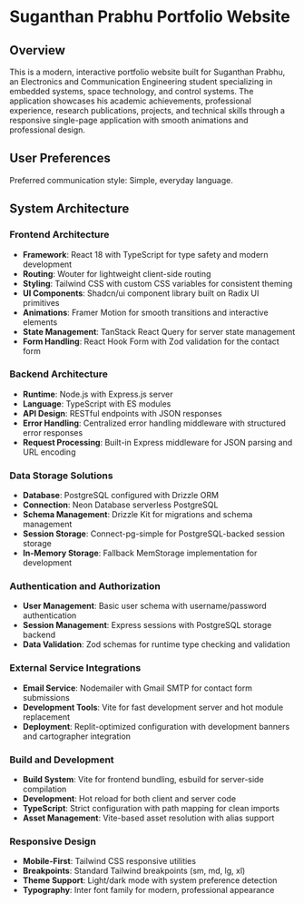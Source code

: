 # Suganthan Prabhu Portfolio Website

## Overview

This is a modern, interactive portfolio website built for Suganthan Prabhu, an Electronics and Communication Engineering student specializing in embedded systems, space technology, and control systems. The application showcases his academic achievements, professional experience, research publications, projects, and technical skills through a responsive single-page application with smooth animations and professional design.

## User Preferences

Preferred communication style: Simple, everyday language.

## System Architecture

### Frontend Architecture
- **Framework**: React 18 with TypeScript for type safety and modern development
- **Routing**: Wouter for lightweight client-side routing
- **Styling**: Tailwind CSS with custom CSS variables for consistent theming
- **UI Components**: Shadcn/ui component library built on Radix UI primitives
- **Animations**: Framer Motion for smooth transitions and interactive elements
- **State Management**: TanStack React Query for server state management
- **Form Handling**: React Hook Form with Zod validation for the contact form

### Backend Architecture  
- **Runtime**: Node.js with Express.js server
- **Language**: TypeScript with ES modules
- **API Design**: RESTful endpoints with JSON responses
- **Error Handling**: Centralized error handling middleware with structured error responses
- **Request Processing**: Built-in Express middleware for JSON parsing and URL encoding

### Data Storage Solutions
- **Database**: PostgreSQL configured with Drizzle ORM
- **Connection**: Neon Database serverless PostgreSQL
- **Schema Management**: Drizzle Kit for migrations and schema management
- **Session Storage**: Connect-pg-simple for PostgreSQL-backed session storage
- **In-Memory Storage**: Fallback MemStorage implementation for development

### Authentication and Authorization
- **User Management**: Basic user schema with username/password authentication
- **Session Management**: Express sessions with PostgreSQL storage backend
- **Data Validation**: Zod schemas for runtime type checking and validation

### External Service Integrations
- **Email Service**: Nodemailer with Gmail SMTP for contact form submissions
- **Development Tools**: Vite for fast development server and hot module replacement
- **Deployment**: Replit-optimized configuration with development banners and cartographer integration

### Build and Development
- **Build System**: Vite for frontend bundling, esbuild for server-side compilation
- **Development**: Hot reload for both client and server code
- **TypeScript**: Strict configuration with path mapping for clean imports
- **Asset Management**: Vite-based asset resolution with alias support

### Responsive Design
- **Mobile-First**: Tailwind CSS responsive utilities
- **Breakpoints**: Standard Tailwind breakpoints (sm, md, lg, xl)
- **Theme Support**: Light/dark mode with system preference detection
- **Typography**: Inter font family for modern, professional appearance